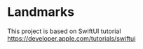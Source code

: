 # Landmarks

This project is based on SwiftUI tutorial https://developer.apple.com/tutorials/swiftui

